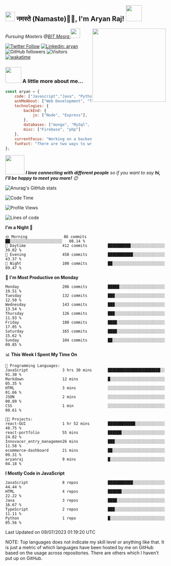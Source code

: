 <h2><img src="https://emojis.slackmojis.com/emojis/images/1531849430/4246/blob-sunglasses.gif?1531849430" width="30"/> नमस्ते (Namaste)🙏🏻, I'm Aryan Raj! <img src="https://media.giphy.com/media/12oufCB0MyZ1Go/giphy.gif" width="50"></h2>
<img align='right' src="https://media.giphy.com/media/M9gbBd9nbDrOTu1Mqx/giphy.gif" width="230">
<p><em>Pursuing Masters @<a href="https://bitmesra.ac.in/">BIT Mesra
</a><img src="https://media.giphy.com/media/WUlplcMpOCEmTGBtBW/giphy.gif" width="30"> 
</em></p>



[![Twitter Follow](https://img.shields.io/twitter/follow/desikiteretsu_?label=Follow)](https://twitter.com/intent/follow?screen_name=desikiteretsu_)
[![Linkedin: aryan](https://img.shields.io/badge/-aryan-blue?style=flat-square&logo=Linkedin&logoColor=white&link=https://www.linkedin.com/in/aryanraj24/)](https://www.linkedin.com/in/aryanraj24/)
![GitHub followers](https://img.shields.io/github/followers/aryan-139?label=Follow&style=social)
![Visitors](https://api.visitorbadge.io/api/visitors?path=https%3A%2F%2Fgithub.com%2Faryan-139&label=Visitors&countColor=%23263759&style=flat-square)
[![wakatime](https://wakatime.com/badge/user/5446e67c-4821-4850-b367-db5dd1d04c31.svg)](https://wakatime.com/@5446e67c-4821-4850-b367-db5dd1d04c31)

### <img src="https://media.giphy.com/media/VgCDAzcKvsR6OM0uWg/giphy.gif" width="50"> A little more about me...  

```javascript
const aryan = {
    code: ["Javascript","Java", "Python"],
    askMeAbout: ["Web Development", "Technology", "Business", "Social Media"],
    technologies: {
        backEnd: {
            js: ["Node", "Express"],
        },
        databases: ["mongo", "MySql", "sqlite"],
        misc: ["Firebase", "php"]
    },
    currentFocus: "Working on a backend heavy project",
    funFact: "There are two ways to write error-free programs; only the third one works"
};
```

<img src="https://media.giphy.com/media/LnQjpWaON8nhr21vNW/giphy.gif" width="60"> <em><b>I love connecting with different people</b> so if you want to say <b>hi, I'll be happy to meet you more!</b> 😊</em>

![Anurag's GitHub stats](https://github-readme-stats.vercel.app/api?username=aryan-139&show_icons=true&theme=dracula)

<!--START_SECTION:waka-->
![Code Time](http://img.shields.io/badge/Code%20Time-10%20hrs%2014%20mins-blue)

![Profile Views](http://img.shields.io/badge/Profile%20Views-22-blue)

![Lines of code](https://img.shields.io/badge/From%20Hello%20World%20I%27ve%20Written-226.1%20thousand%20lines%20of%20code-blue)

**I'm a Night 🦉** 

```text
🌞 Morning                86 commits          ██░░░░░░░░░░░░░░░░░░░░░░░   08.14 % 
🌆 Daytime                412 commits         ██████████░░░░░░░░░░░░░░░   39.02 % 
🌃 Evening                458 commits         ███████████░░░░░░░░░░░░░░   43.37 % 
🌙 Night                  100 commits         ██░░░░░░░░░░░░░░░░░░░░░░░   09.47 % 
```
📅 **I'm Most Productive on Monday** 

```text
Monday                   206 commits         █████░░░░░░░░░░░░░░░░░░░░   19.51 % 
Tuesday                  132 commits         ███░░░░░░░░░░░░░░░░░░░░░░   12.50 % 
Wednesday                143 commits         ███░░░░░░░░░░░░░░░░░░░░░░   13.54 % 
Thursday                 126 commits         ███░░░░░░░░░░░░░░░░░░░░░░   11.93 % 
Friday                   180 commits         ████░░░░░░░░░░░░░░░░░░░░░   17.05 % 
Saturday                 165 commits         ████░░░░░░░░░░░░░░░░░░░░░   15.62 % 
Sunday                   104 commits         ██░░░░░░░░░░░░░░░░░░░░░░░   09.85 % 
```


📊 **This Week I Spent My Time On** 

```text
💬 Programming Languages: 
JavaScript               3 hrs 30 mins       ███████████████████████░░   91.30 % 
Markdown                 12 mins             █░░░░░░░░░░░░░░░░░░░░░░░░   05.35 % 
HTML                     3 mins              ░░░░░░░░░░░░░░░░░░░░░░░░░   01.66 % 
JSON                     2 mins              ░░░░░░░░░░░░░░░░░░░░░░░░░   00.89 % 
CSS                      1 min               ░░░░░░░░░░░░░░░░░░░░░░░░░   00.61 % 

🐱‍💻 Projects: 
react-GUI                1 hr 52 mins        ████████████░░░░░░░░░░░░░   48.75 % 
react-portfolio          55 mins             ██████░░░░░░░░░░░░░░░░░░░   24.02 % 
Innovacer_entry_managemen26 mins             ███░░░░░░░░░░░░░░░░░░░░░░   11.58 % 
ecommerce-dashboard      21 mins             ██░░░░░░░░░░░░░░░░░░░░░░░   09.31 % 
aryanraj                 9 mins              █░░░░░░░░░░░░░░░░░░░░░░░░   04.18 % 
```

**I Mostly Code in JavaScript** 

```text
JavaScript               8 repos             ███████████░░░░░░░░░░░░░░   44.44 % 
HTML                     4 repos             ██████░░░░░░░░░░░░░░░░░░░   22.22 % 
Java                     3 repos             ████░░░░░░░░░░░░░░░░░░░░░   16.67 % 
TypeScript               2 repos             ███░░░░░░░░░░░░░░░░░░░░░░   11.11 % 
Python                   1 repo              █░░░░░░░░░░░░░░░░░░░░░░░░   05.56 % 
```




 Last Updated on 09/07/2023 01:19:20 UTC
<!--END_SECTION:waka-->


NOTE: Top languages does not indicate my skill level or anything like that. It is just a metric of which languages have been hosted by me on GitHub based on the usage across repositories. There are others which I haven't put up on GitHub.
